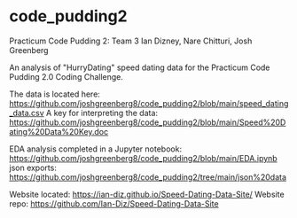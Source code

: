 # code_pudding2
Practicum Code Pudding 2: Team 3
Ian Dizney, Nare Chitturi, Josh Greenberg

An analysis of "HurryDating" speed dating data for the Practicum Code Pudding 2.0 Coding Challenge.

The data is located here: https://github.com/joshgreenberg8/code_pudding2/blob/main/speed_dating_data.csv
A key for interpreting the data: https://github.com/joshgreenberg8/code_pudding2/blob/main/Speed%20Dating%20Data%20Key.doc

EDA analysis completed in a Jupyter notebook: https://github.com/joshgreenberg8/code_pudding2/blob/main/EDA.ipynb
json exports: https://github.com/joshgreenberg8/code_pudding2/tree/main/json%20data

Website located: https://ian-diz.github.io/Speed-Dating-Data-Site/
Website repo: https://github.com/Ian-Diz/Speed-Dating-Data-Site
